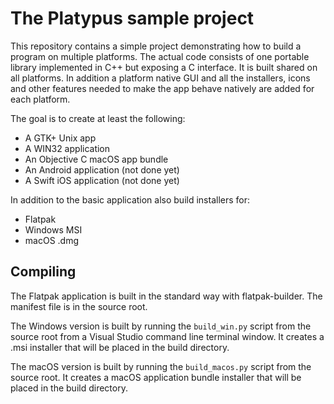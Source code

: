 # The Platypus sample project

This repository contains a simple project demonstrating how to build a
program on multiple platforms. The actual code consists of one
portable library implemented in C++ but exposing a C interface. It is
built shared on all platforms. In addition a platform native GUI and
all the installers, icons and other features needed to make the app
behave natively are added for each platform.

The goal is to create at least the following:

 - A GTK+ Unix app
 - A WIN32 application
 - An Objective C macOS app bundle
 - An Android application (not done yet)
 - A Swift iOS application (not done yet)

In addition to the basic application also build installers for:

 - Flatpak
 - Windows MSI
 - macOS .dmg


## Compiling

The Flatpak application is built in the standard way with
flatpak-builder. The manifest file is in the source root.

The Windows version is built by running the `build_win.py` script from the
source root from a Visual Studio command line terminal window. It
creates a .msi installer that will be placed in the build directory.

The macOS version is built by running the `build_macos.py` script from
the source root. It creates a macOS application bundle installer that
will be placed in the build directory.
